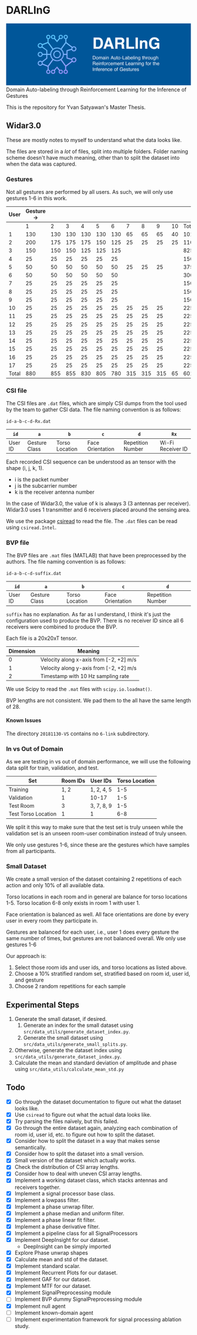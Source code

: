 # DARLInG

![DARLInG Banner showing the model logo and the name](media/github-repo-banner.png)
Domain Auto-labeling through Reinforcement Learning for the Inference of Gestures

This is the repository for Yvan Satyawan's Master Thesis.

## Widar3.0

These are mostly notes to myself to understand what the data looks like.

The files are stored in a _lot_ of files, split into multiple folders.
Folder naming scheme doesn't have much meaning, other than to split the dataset into when the data was captured.

### Gestures

Not all gestures are performed by all users.
As such, we will only use gestures 1-6 in this work.

| User  | Gesture -> |     |     |     |     |     |     |     |     |    |       |
|-------|------------|-----|-----|-----|-----|-----|-----|-----|-----|----|-------|
|       | 1          | 2   | 3   | 4   | 5   | 6   | 7   | 8   | 9   | 10 | Total |
| 1     | 130        | 130 | 130 | 130 | 130 | 130 | 65  | 65  | 65  | 40 | 1015  |
| 2     | 200        | 175 | 175 | 175 | 150 | 125 | 25  | 25  | 25  | 25 | 1100  |
| 3     | 150        | 150 | 150 | 125 | 125 | 125 |     |     |     |    | 825   |
| 4     | 25         | 25  | 25  | 25  | 25  | 25  |     |     |     |    | 150   |
| 5     | 50         | 50  | 50  | 50  | 50  | 50  | 25  | 25  | 25  |    | 375   |
| 6     | 50         | 50  | 50  | 50  | 50  | 50  |     |     |     |    | 300   |
| 7     | 25         | 25  | 25  | 25  | 25  | 25  |     |     |     |    | 150   |
| 8     | 25         | 25  | 25  | 25  | 25  | 25  |     |     |     |    | 150   |
| 9     | 25         | 25  | 25  | 25  | 25  | 25  |     |     |     |    | 150   |
| 10    | 25         | 25  | 25  | 25  | 25  | 25  | 25  | 25  | 25  |    | 225   |
| 11    | 25         | 25  | 25  | 25  | 25  | 25  | 25  | 25  | 25  |    | 225   |
| 12    | 25         | 25  | 25  | 25  | 25  | 25  | 25  | 25  | 25  |    | 225   |
| 13    | 25         | 25  | 25  | 25  | 25  | 25  | 25  | 25  | 25  |    | 225   |
| 14    | 25         | 25  | 25  | 25  | 25  | 25  | 25  | 25  | 25  |    | 225   |
| 15    | 25         | 25  | 25  | 25  | 25  | 25  | 25  | 25  | 25  |    | 225   |
| 16    | 25         | 25  | 25  | 25  | 25  | 25  | 25  | 25  | 25  |    | 225   |
| 17    | 25         | 25  | 25  | 25  | 25  | 25  | 25  | 25  | 25  |    | 225   |
| Total | 880        | 855 | 855 | 830 | 805 | 780 | 315 | 315 | 315 | 65 | 6015  |

### CSI file

The CSI files are `.dat` files, which are simply CSI dumps from the tool used by the team to gather CSI data.
The file naming convention is as follows:

`id-a-b-c-d-Rx.dat`

| `id`    | `a`           | `b`            | `c`              | `d`               | `Rx`              |
|---------|---------------|----------------|------------------|-------------------|-------------------|
| User ID | Gesture Class | Torso Location | Face Orientation | Repetition Number | Wi-Fi Receiver ID |

Each recorded CSI sequence can be understood as an tensor with the shape (i, j, k, 1).
- i is the packet number
- j is the subcarrier number
- k is the receiver antenna number

In the case of Widar3.0, the value of k is always 3 (3 antennas per receiver).
Widar3.0 uses 1 transmitter and 6 receivers placed around the sensing area.

We use the package [csiread](https://github.com/citysu/csiread) to read the file.
The `.dat` files can be read using `csiread.Intel`.

### BVP file

The BVP files are `.mat` files (MATLAB) that have been preprocessed by the authors.
The file naming convention is as follows:

`id-a-b-c-d-suffix.dat`

| `id`    | `a`           | `b`            | `c`              | `d`               |
|---------|---------------|----------------|------------------|-------------------|
| User ID | Gesture Class | Torso Location | Face Orientation | Repetition Number |

`suffix` has no explanation. As far as I understand, I think it's just the configuration used to produce the BVP.
There is no receiver ID since all 6 receivers were combined to produce the BVP.

Each file is a 20x20xT tensor.

| Dimension | Meaning                                 |
|-----------|-----------------------------------------|
| 0         | Velocity along x-axis from [-2, +2] m/s |
| 1         | Velocity along y-axis from [-2, +2] m/s |
| 2         | Timestamp with 10 Hz sampling rate      |

We use Scipy to read the `.mat` files with `scipy.io.loadmat()`.

BVP lengths are not consistent. 
We pad them to the all have the same length of 28.

#### Known Issues

The directory `20181130-VS` contains no `6-link` subdirectory.

### In vs Out of Domain

As we are testing in vs out of domain performance, we will use the following 
data split for train, validation, and test.

| Set                 | Room IDs | User IDs   | Torso Location |
|---------------------|----------|------------|----------------|
| Training            | 1, 2     | 1, 2, 4, 5 | 1-5            |
| Validation          | 1        | 10-17      | 1-5            |
| Test Room           | 3        | 3, 7, 8, 9 | 1-5            |
| Test Torso Location | 1        | 1          | 6-8            |

We split it this way to make sure that the test set is truly unseen while the validation set is an unseen room-user combination instead of truly unseen.

We only use gestures 1-6, since these are the gestures which have samples from all participants.


### Small Dataset

We create a small version of the  dataset containing 2 repetitions of each action and only 10% of all available data.

Torso locations in each room and in general are balance for torso locations 1-5.
Torso location 6-8 only exists in room 1 with user 1.

Face orientation is balanced as well.
All face orientations are done by every user in every room they participate in.

Gestures are balanced for each user, i.e., user 1 does every gesture the same number of times, but gestures are not balanced overall.
We only use gestures 1-6

Our approach is:
1. Select those room ids and user ids, and torso locations as listed above.
2. Choose a 10% stratified random set, stratified based on room id, user id, and gesture
3. Choose 2 random repetitions for each sample

## Experimental Steps

1. Generate the small dataset, if desired.
   1. Generate an index for the small dataset using `src/data_utils/generate_dataset_index.py`.
   2. Generate the small dataset using `src/data_utils/generate_small_splits.py`.
2. Otherwise, generate the dataset index using `src/data_utils/generate_dataset_index.py`.
3. Calculate the mean and standard deviation of amplitude and phase using `src/data_utils/calculate_mean_std.py`

## Todo

- [x] Go through the dataset documentation to figure out what the dataset looks like.
- [x] Use `csiread` to figure out what the actual data looks like.
- [x] Try parsing the files naïvely, but this failed.
- [x] Go through the entire dataset again, analyzing each combination of room id, user id, etc. to figure out how to split the dataset.
- [x] Consider how to split the dataset in a way that makes sense semantically.
- [x] Consider how to split the dataset into a small version.
- [x] Small version of the dataset which actually works.
- [x] Check the distribution of CSI array lengths.
- [x] Consider how to deal with uneven CSI array lengths.
- [x] Implement a working dataset class, which stacks antennas and receivers together.
- [x] Implement a signal processor base class.
- [x] Implement a lowpass filter.
- [x] Implement a phase unwrap filter.
- [x] Implement a phase median and uniform filter.
- [x] Implement a phase linear fit filter.
- [x] Implement a phase derivative filter.
- [x] Implement a pipeline class for all SignalProcessors
- [x] Implement DeepInsight for our dataset.
  - DeepInsight can be simply imported
- [x] Explore Phase unwrap shapes
- [x] Calculate mean and std of the dataset.
- [x] Implement standard scalar.
- [x] Implement Recurrent Plots for our dataset.
- [x] Implement GAF for our dataset.
- [x] Implement MTF for our dataset.
- [x] Implement SignalPreprocessing module
- [ ] Implement BVP dummy SignalPreprocessing module
- [x] Implement null agent
- [ ] Implement known-domain agent
- [ ] Implement experimentation framework for signal processing ablation study.
